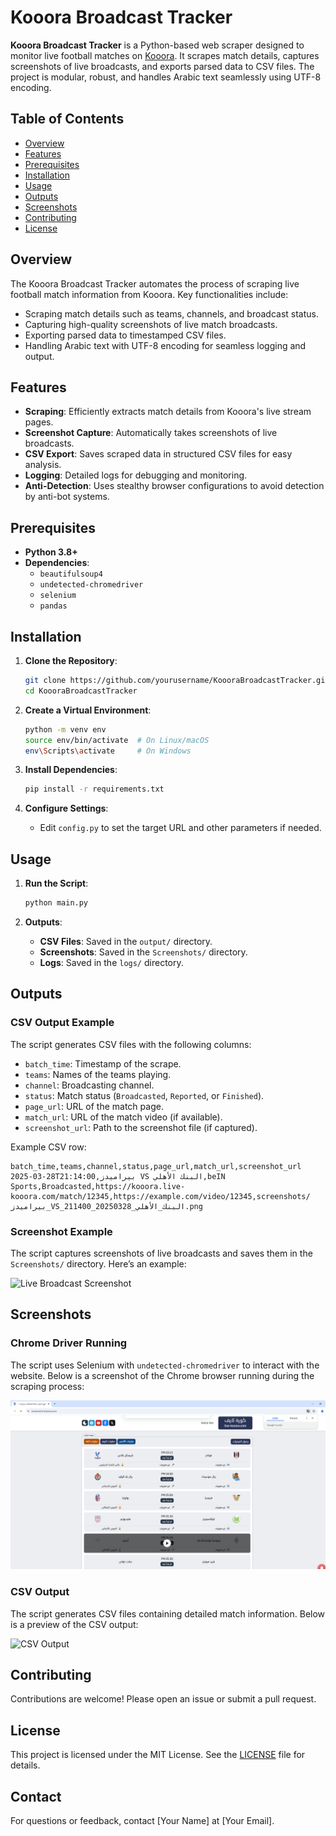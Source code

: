 
# Kooora Broadcast Tracker

**Kooora Broadcast Tracker** is a Python-based web scraper designed to monitor live football matches on [Kooora](https://kooora.live). It scrapes match details, captures screenshots of live broadcasts, and exports parsed data to CSV files. The project is modular, robust, and handles Arabic text seamlessly using UTF-8 encoding.

## Table of Contents
- [Overview](#overview)
- [Features](#features)
- [Prerequisites](#prerequisites)
- [Installation](#installation)
- [Usage](#usage)
- [Outputs](#outputs)
- [Screenshots](#screenshots)
- [Contributing](#contributing)
- [License](#license)

## Overview

The Kooora Broadcast Tracker automates the process of scraping live football match information from Kooora. Key functionalities include:
- Scraping match details such as teams, channels, and broadcast status.
- Capturing high-quality screenshots of live match broadcasts.
- Exporting parsed data to timestamped CSV files.
- Handling Arabic text with UTF-8 encoding for seamless logging and output.

## Features

- **Scraping**: Efficiently extracts match details from Kooora's live stream pages.
- **Screenshot Capture**: Automatically takes screenshots of live broadcasts.
- **CSV Export**: Saves scraped data in structured CSV files for easy analysis.
- **Logging**: Detailed logs for debugging and monitoring.
- **Anti-Detection**: Uses stealthy browser configurations to avoid detection by anti-bot systems.

## Prerequisites

- **Python 3.8+**
- **Dependencies**:
  - `beautifulsoup4`
  - `undetected-chromedriver`
  - `selenium`
  - `pandas`

## Installation

1. **Clone the Repository**:
   ```bash
   git clone https://github.com/yourusername/KoooraBroadcastTracker.git
   cd KoooraBroadcastTracker
   ```

2. **Create a Virtual Environment**:
   ```bash
   python -m venv env
   source env/bin/activate  # On Linux/macOS
   env\Scripts\activate     # On Windows
   ```

3. **Install Dependencies**:
   ```bash
   pip install -r requirements.txt
   ```

4. **Configure Settings**:
   - Edit `config.py` to set the target URL and other parameters if needed.

## Usage

1. **Run the Script**:
   ```bash
   python main.py
   ```

2. **Outputs**:
   - **CSV Files**: Saved in the `output/` directory.
   - **Screenshots**: Saved in the `Screenshots/` directory.
   - **Logs**: Saved in the `logs/` directory.

## Outputs

### CSV Output Example

The script generates CSV files with the following columns:
- `batch_time`: Timestamp of the scrape.
- `teams`: Names of the teams playing.
- `channel`: Broadcasting channel.
- `status`: Match status (`Broadcasted`, `Reported`, or `Finished`).
- `page_url`: URL of the match page.
- `match_url`: URL of the match video (if available).
- `screenshot_url`: Path to the screenshot file (if captured).

Example CSV row:
```
batch_time,teams,channel,status,page_url,match_url,screenshot_url
2025-03-28T21:14:00,بيراميدز VS البنك الأهلي,beIN Sports,Broadcasted,https://kooora.live-kooora.com/match/12345,https://example.com/video/12345,screenshots/بيراميدز_VS_البنك_الأهلي_20250328_211400.png
```

### Screenshot Example

The script captures screenshots of live broadcasts and saves them in the `Screenshots/` directory. Here’s an example:

![Live Broadcast Screenshot](./Screenshots/بيراميدز_VS_البنك_الأهلي_20250328_211400.png)

## Screenshots

### Chrome Driver Running

The script uses Selenium with `undetected-chromedriver` to interact with the website. Below is a screenshot of the Chrome browser running during the scraping process:

![Chrome Driver Running](./Screenshots/chrome_driver_running.png)

### CSV Output

The script generates CSV files containing detailed match information. Below is a preview of the CSV output:

![CSV Output](./Screenshots/csv_output.png)

## Contributing

Contributions are welcome! Please open an issue or submit a pull request.

## License

This project is licensed under the MIT License. See the [LICENSE](LICENSE) file for details.

## Contact

For questions or feedback, contact [Your Name] at [Your Email].
